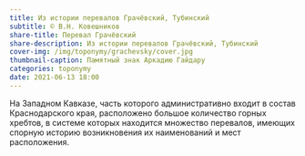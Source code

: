 ```yaml
---
title: Из истории перевалов Грачёвский, Тубинский
subtitle: © В.Н. Ковешников
share-title: Перевал Грачёвский
share-description: Из истории перевалов Грачёвский, Тубинский
cover-img: /img/toponymy/grachevsky/cover.jpg
thumbnail-caption: Памятный знак Аркадию Гайдару
categories: toponymy
date: 2021-06-13 18:00
---
```

На Западном Кавказе, часть которого административно входит в состав Краснодарского края, расположено большое количество горных хребтов, в системе которых находится множество перевалов, имеющих спорную историю возникновения их наименований и мест расположения.
